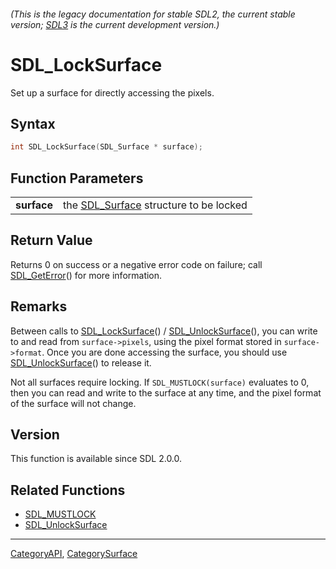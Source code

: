 ###### (This is the legacy documentation for stable SDL2, the current stable version; [SDL3](https://wiki.libsdl.org/SDL3/) is the current development version.)
# SDL_LockSurface

Set up a surface for directly accessing the pixels.

## Syntax

```c
int SDL_LockSurface(SDL_Surface * surface);

```

## Function Parameters

|                 |                                                       |
| --------------- | ----------------------------------------------------- |
| **surface**     | the [SDL_Surface](SDL_Surface) structure to be locked |

## Return Value

Returns 0 on success or a negative error code on failure; call
[SDL_GetError](SDL_GetError)() for more information.

## Remarks

Between calls to [SDL_LockSurface](SDL_LockSurface)() /
[SDL_UnlockSurface](SDL_UnlockSurface)(), you can write to and read from
`surface->pixels`, using the pixel format stored in `surface->format`. Once
you are done accessing the surface, you should use
[SDL_UnlockSurface](SDL_UnlockSurface)() to release it.

Not all surfaces require locking. If `SDL_MUSTLOCK(surface)` evaluates to
0, then you can read and write to the surface at any time, and the pixel
format of the surface will not change.

## Version

This function is available since SDL 2.0.0.

## Related Functions

* [SDL_MUSTLOCK](SDL_MUSTLOCK)
* [SDL_UnlockSurface](SDL_UnlockSurface)

----
[CategoryAPI](CategoryAPI), [CategorySurface](CategorySurface)


